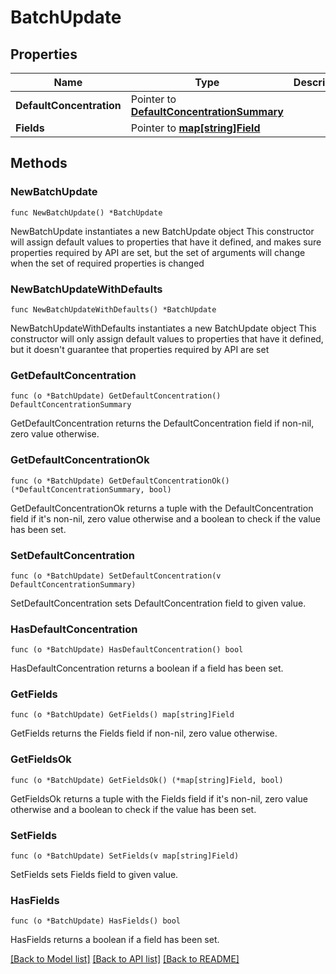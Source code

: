 # BatchUpdate

## Properties

Name | Type | Description | Notes
------------ | ------------- | ------------- | -------------
**DefaultConcentration** | Pointer to [**DefaultConcentrationSummary**](DefaultConcentrationSummary.md) |  | [optional] 
**Fields** | Pointer to [**map[string]Field**](Field.md) |  | [optional] 

## Methods

### NewBatchUpdate

`func NewBatchUpdate() *BatchUpdate`

NewBatchUpdate instantiates a new BatchUpdate object
This constructor will assign default values to properties that have it defined,
and makes sure properties required by API are set, but the set of arguments
will change when the set of required properties is changed

### NewBatchUpdateWithDefaults

`func NewBatchUpdateWithDefaults() *BatchUpdate`

NewBatchUpdateWithDefaults instantiates a new BatchUpdate object
This constructor will only assign default values to properties that have it defined,
but it doesn't guarantee that properties required by API are set

### GetDefaultConcentration

`func (o *BatchUpdate) GetDefaultConcentration() DefaultConcentrationSummary`

GetDefaultConcentration returns the DefaultConcentration field if non-nil, zero value otherwise.

### GetDefaultConcentrationOk

`func (o *BatchUpdate) GetDefaultConcentrationOk() (*DefaultConcentrationSummary, bool)`

GetDefaultConcentrationOk returns a tuple with the DefaultConcentration field if it's non-nil, zero value otherwise
and a boolean to check if the value has been set.

### SetDefaultConcentration

`func (o *BatchUpdate) SetDefaultConcentration(v DefaultConcentrationSummary)`

SetDefaultConcentration sets DefaultConcentration field to given value.

### HasDefaultConcentration

`func (o *BatchUpdate) HasDefaultConcentration() bool`

HasDefaultConcentration returns a boolean if a field has been set.

### GetFields

`func (o *BatchUpdate) GetFields() map[string]Field`

GetFields returns the Fields field if non-nil, zero value otherwise.

### GetFieldsOk

`func (o *BatchUpdate) GetFieldsOk() (*map[string]Field, bool)`

GetFieldsOk returns a tuple with the Fields field if it's non-nil, zero value otherwise
and a boolean to check if the value has been set.

### SetFields

`func (o *BatchUpdate) SetFields(v map[string]Field)`

SetFields sets Fields field to given value.

### HasFields

`func (o *BatchUpdate) HasFields() bool`

HasFields returns a boolean if a field has been set.


[[Back to Model list]](../README.md#documentation-for-models) [[Back to API list]](../README.md#documentation-for-api-endpoints) [[Back to README]](../README.md)


